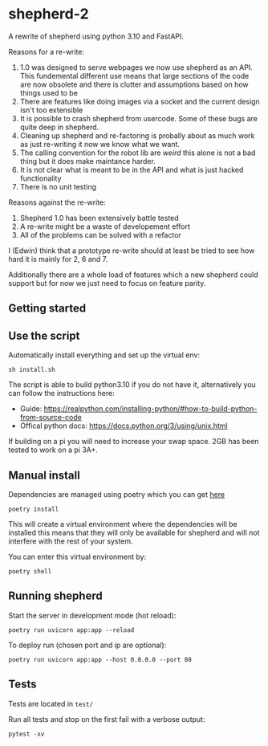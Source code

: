 # shepherd-2

A rewrite of shepherd using python 3.10 and FastAPI.

Reasons for a re-write:
 1. 1.0 was designed to serve webpages we now use shepherd as an API. This fundemental different use means that large sections of the code are now obsolete and there is clutter and assumptions based on how things used to be
 2. There are features like doing images via a socket and the current design isn't too extensible
 3. It is possible to crash shepherd from usercode. Some of these bugs are quite deep in shepherd.
 5. Cleaning up shepherd and re-factoring is probally about as much work as just re-writing it now we know what we want.
 6. The calling convention for the robot lib are *weird* this alone is not a bad thing but it does make maintance harder.
 7. It is not clear what is meant to be in the API and what is just hacked functionality
 8. There is no unit testing

Reasons against the re-write:
 1. Shepherd 1.0 has been extensively battle tested
 2. A re-write might be a waste of developement effort
 3. All of the problems can be solved with a refactor

I (Edwin) think that a prototype re-write should at least be tried to see how hard it is mainly for 2, 6 and 7.

Additionally there are a whole load of features which a new shepherd could support but for now we just need to focus on feature parity.

## Getting started

## Use the script

Automatically install everything and set up the virtual env:

```
sh install.sh
```

The script is able to build python3.10 if you do not have it, alternatively you
can follow the instructions here:
 - Guide: https://realpython.com/installing-python/#how-to-build-python-from-source-code
 - Offical python docs: https://docs.python.org/3/using/unix.html

If building on a pi you will need to increase your swap space. 2GB has been
tested to work on a pi 3A+.

## Manual install

Dependencies are managed using poetry which you can get
[here](https://python-poetry.org/docs/master/#installing-with-the-official-installer)

```
poetry install
```

This will create a virtual environment where the dependencies will be installed
this means that they will only be available for shepherd and will not interfere
with the rest of your system.

You can enter this virtual environment by:

```
poetry shell
```

## Running shepherd

Start the server in development mode (hot reload):
```
poetry run uvicorn app:app --reload
```

To deploy run (chosen port and ip are optional):
```
poetry run uvicorn app:app --host 0.0.0.0 --port 80
```

## Tests

Tests are located in `test/`

Run all tests and stop on the first fail with a verbose output:
```
pytest -xv
```
